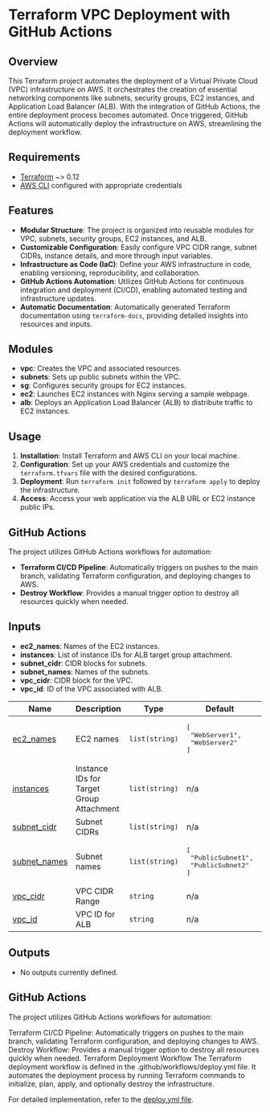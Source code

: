 # Terraform VPC Deployment with GitHub Actions

## Overview

This Terraform project automates the deployment of a Virtual Private Cloud (VPC) infrastructure on AWS. It orchestrates the creation of essential networking components like subnets, security groups, EC2 instances, and Application Load Balancer (ALB). With the integration of GitHub Actions, the entire deployment process becomes automated. Once triggered, GitHub Actions will automatically deploy the infrastructure on AWS, streamlining the deployment workflow.

## Requirements

- [Terraform](https://www.terraform.io/downloads.html) ~> 0.12
- [AWS CLI](https://aws.amazon.com/cli/) configured with appropriate credentials

## Features

- **Modular Structure**: The project is organized into reusable modules for VPC, subnets, security groups, EC2 instances, and ALB.
- **Customizable Configuration**: Easily configure VPC CIDR range, subnet CIDRs, instance details, and more through input variables.
- **Infrastructure as Code (IaC)**: Define your AWS infrastructure in code, enabling versioning, reproducibility, and collaboration.
- **GitHub Actions Automation**: Utilizes GitHub Actions for continuous integration and deployment (CI/CD), enabling automated testing and infrastructure updates.
- **Automatic Documentation**: Automatically generated Terraform documentation using `terraform-docs`, providing detailed insights into resources and inputs.

## Modules

- **vpc**: Creates the VPC and associated resources.
- **subnets**: Sets up public subnets within the VPC.
- **sg**: Configures security groups for EC2 instances.
- **ec2**: Launches EC2 instances with Nginx serving a sample webpage.
- **alb**: Deploys an Application Load Balancer (ALB) to distribute traffic to EC2 instances.

## Usage

1. **Installation**: Install Terraform and AWS CLI on your local machine.
2. **Configuration**: Set up your AWS credentials and customize the `terraform.tfvars` file with the desired configurations.
3. **Deployment**: Run `terraform init` followed by `terraform apply` to deploy the infrastructure.
4. **Access**: Access your web application via the ALB URL or EC2 instance public IPs.

## GitHub Actions

The project utilizes GitHub Actions workflows for automation:

- **Terraform CI/CD Pipeline**: Automatically triggers on pushes to the main branch, validating Terraform configuration, and deploying changes to AWS.
- **Destroy Workflow**: Provides a manual trigger option to destroy all resources quickly when needed.

## Inputs

- **ec2_names**: Names of the EC2 instances.
- **instances**: List of instance IDs for ALB target group attachment.
- **subnet_cidr**: CIDR blocks for subnets.
- **subnet_names**: Names of the subnets.
- **vpc_cidr**: CIDR block for the VPC.
- **vpc_id**: ID of the VPC associated with ALB.

| Name | Description | Type | Default | Required |
|------|-------------|------|---------|:--------:|
| <a name="input_ec2_names"></a> [ec2\_names](#input_ec2_names) | EC2 names | `list(string)` | <pre>[<br>  "WebServer1",<br>  "WebServer2"<br>]</pre> | no |
| <a name="input_instances"></a> [instances](#input_instances) | Instance IDs for Target Group Attachment | `list(string)` | n/a | yes |
| <a name="input_subnet_cidr"></a> [subnet\_cidr](#input_subnet_cidr) | Subnet CIDRs | `list(string)` | n/a | yes |
| <a name="input_subnet_names"></a> [subnet\_names](#input_subnet_names) | Subnet names | `list(string)` | <pre>[<br>  "PublicSubnet1",<br>  "PublicSubnet2"<br>]</pre> | no |
| <a name="input_vpc_cidr"></a> [vpc\_cidr](#input_vpc_cidr) | VPC CIDR Range | `string` | n/a | yes |
| <a name="input_vpc_id"></a> [vpc\_id](#input_vpc_id) | VPC ID for ALB | `string` | n/a | yes |


## Outputs

- No outputs currently defined.

## GitHub Actions
The project utilizes GitHub Actions workflows for automation:

Terraform CI/CD Pipeline: Automatically triggers on pushes to the main branch, validating Terraform configuration, and deploying changes to AWS.
Destroy Workflow: Provides a manual trigger option to destroy all resources quickly when needed.
Terraform Deployment Workflow
The Terraform deployment workflow is defined in the .github/workflows/deploy.yml file. It automates the deployment process by running Terraform commands to initialize, plan, apply, and optionally destroy the infrastructure.

For detailed implementation, refer to the [deploy.yml file](https://github.com/naimaabd/vpc-terraform-github-action/blob/main/.github/workflows/deploy.yml).

